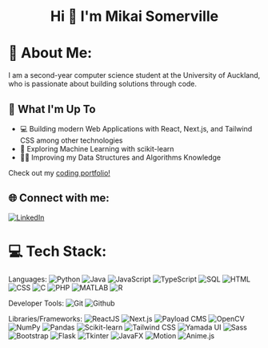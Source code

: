<h1 align="center">Hi 👋 I'm Mikai Somerville</h1>

# 💫 About Me:
I am a second-year computer science student at the University of Auckland, who is passionate about building solutions through code.

## 🚀 What I'm Up To

- 💻 Building modern Web Applications with React, Next.js, and Tailwind CSS among other technologies
- 🤖 Exploring Machine Learning with scikit-learn
- 👨‍💻 Improving my Data Structures and Algorithms Knowledge

Check out my [coding portfolio!](https://www.mikaisomerville.com)

## 🌐 Connect with me:
[![LinkedIn](https://img.shields.io/badge/LinkedIn-%230077B5.svg?logo=linkedin&logoColor=white)](https://www.linkedin.com/in/mikaisomerville)

# 💻 Tech Stack:
Languages: 
![Python](https://img.shields.io/badge/python-%233776AB.svg?style=for-the-badge&logo=python&logoColor=white) 
![Java](https://img.shields.io/badge/java-%23ED8B00.svg?style=for-the-badge&logo=java&logoColor=white) 
![JavaScript](https://img.shields.io/badge/javascript-%23323330.svg?style=for-the-badge&logo=javascript&logoColor=%23F7DF1E)
![TypeScript](https://img.shields.io/badge/typescript-%233178C6.svg?style=for-the-badge&logo=typescript&logoColor=white)
![SQL](https://img.shields.io/badge/sql-%2307405e.svg?style=for-the-badge&logo=postgresql&logoColor=white) 
![HTML](https://img.shields.io/badge/html-%23E34F26.svg?style=for-the-badge&logo=html5&logoColor=white) 
![CSS](https://img.shields.io/badge/css-%231572B6.svg?style=for-the-badge&logo=css3&logoColor=white) 
![C](https://img.shields.io/badge/C-%2300599C?style=for-the-badge&logo=c&logoColor=white) 
![PHP](https://img.shields.io/badge/PHP-%23777BB4?style=for-the-badge&logo=php&logoColor=white)
![MATLAB](https://img.shields.io/badge/MATLAB-%232A5F98?style=for-the-badge&logoColor=white)
![R](https://img.shields.io/badge/R-%23276DC3?style=for-the-badge&logo=r&logoColor=white)

Developer Tools:
![Git](https://img.shields.io/badge/git-%23F05033.svg?style=for-the-badge&logo=git&logoColor=white)
![Github](https://img.shields.io/badge/github-%23161B22.svg?style=for-the-badge&logo=github&logoColor=white)

Libraries/Frameworks:
![ReactJS](https://img.shields.io/badge/react-%2320232a.svg?style=for-the-badge&logo=react&logoColor=%2361DAFB)
![Next.js](https://img.shields.io/badge/next-%23000000.svg?style=for-the-badge&logo=nextdotjs&logoColor=white)
![Payload CMS](https://img.shields.io/badge/payload_cms-%23000000.svg?style=for-the-badge&logo=payloadcms&logoColor=white)
![OpenCV](https://img.shields.io/badge/opencv-%235C3EE8.svg?style=for-the-badge&logo=opencv&logoColor=white)
![NumPy](https://img.shields.io/badge/numpy-%23013243.svg?style=for-the-badge&logo=numpy&logoColor=white)
![Pandas](https://img.shields.io/badge/pandas-%23150458.svg?style=for-the-badge&logo=pandas&logoColor=white)
![Scikit-learn](https://img.shields.io/badge/scikitlearn-%23F7931E.svg?style=for-the-badge&logo=scikitlearn&logoColor=white)
![Tailwind CSS](https://img.shields.io/badge/yamada_ui-%23333333.svg?style=for-the-badge&logoColor=white)
![Yamada UI](https://img.shields.io/badge/tailwind_css-%2306B6D4.svg?style=for-the-badge&logo=tailwindcss&logoColor=white)
![Sass](https://img.shields.io/badge/sass-%23CC6699.svg?style=for-the-badge&logo=sass&logoColor=white)
![Bootstrap](https://img.shields.io/badge/bootstrap-%237952B3.svg?style=for-the-badge&logo=bootstrap&logoColor=white)
![Flask](https://img.shields.io/badge/flask-%2381B5D6.svg?style=for-the-badge&logo=flask&logoColor=white)
![Tkinter](https://img.shields.io/badge/tkinter-%233776AB.svg?style=for-the-badge&logoColor=white)
![JavaFX](https://img.shields.io/badge/javafx-%23ED8B00.svg?style=for-the-badge&logoColor=white)
![Motion](https://img.shields.io/badge/motion-%230055FF.svg?style=for-the-badge&logo=framer&logoColor=white)
![Anime.js](https://img.shields.io/badge/anime.js-%23E45C54.svg?style=for-the-badge&logoColor=white)

